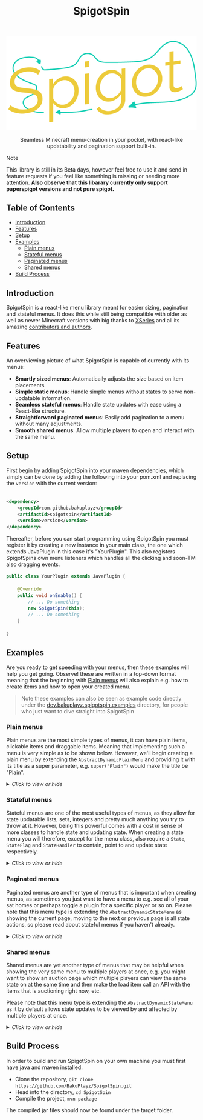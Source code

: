 <h1 align="center"> SpigotSpin </h1> <br>
<p align="center">
    <img alt="SpigotSpin" title="SpigotSpin" src="assets/spigot_spin_logo.png">
</p>

<p align="center">
  Seamless Minecraft menu-creation in your pocket, with react-like updatability and pagination support built-in.
</p>

> [!Note]
> This library is still in its Beta days, however feel free to use it and send in feature requests if
> you feel like something is missing or needing more attention. **Also observe that this libarary currently
> only support paperspigot versions and not pure spigot.**

## Table of Contents

- [Introduction](#introduction)
- [Features](#features)
- [Setup](#setup)
- [Examples](#examples)
    - [Plain menus](#plain-menus)
    - [Stateful menus](#stateful-menus)
    - [Paginated menus](#paginated-menus)
    - [Shared menus](#shared-menus)
- [Build Process](#build-process)

## Introduction

SpigotSpin is a react-like menu library meant for easier sizing, pagination and stateful menus. It does this while still
being compatible with older as well as newer Minecraft versions with big thanks
to [XSeries](https://github.com/CryptoMorin/XSeries) and all its
amazing [contributors and authors](https://github.com/CryptoMorin/XSeries/graphs/contributors).

## Features

An overviewing picture of what SpigotSpin is capable of currently with its menus:

* **Smartly sized menus**: Automatically adjusts the size based on item placements.
* **Simple static menus**: Handle simple menus without states to serve non-updatable information.
* **Seamless stateful menus**: Handle state updates with ease using a React-like structure.
* **Straightforward paginated menus**: Easily add pagination to a menu without many adjustments.
* **Smooth shared menus**: Allow multiple players to open and interact with the same menu.

## Setup

First begin by adding SpigotSpin into your maven dependencies, which simply can be done by adding the following into
your pom.xml and replacing the `version` with the current version:

```xml

<dependency>
    <groupId>com.github.bakuplayz</groupId>
    <artifactId>spigotspin</artifactId>
    <version>version</version>
</dependency>
```

Thereafter, before you can start programming using SpigotSpin you must register it by creating a new instance in your
main class, the one which extends JavaPlugin in this case it's "YourPlugin". This also registers SpigotSpins own menu
listeners which handles all the clicking and soon-TM also dragging events.

```java
public class YourPlugin extends JavaPlugin {

    @Override
    public void onEnable() {
        // ... Do something
        new SpigotSpin(this);
        // ... Do something
    }

}
```

## Examples

Are you ready to get speeding with your menus, then these examples will help you get going. Observe! these are written
in a top-down format meaning that the beginning with [Plain menus](#plain-menus) will also explain e.g. how to create
items and how to open your created menu.

> Note these examples can also be seen as example code directly under
> the
> [dev.bakuplayz.spigotspin.examples](https://github.com/BakuPlayz/SpigotSpin/tree/main/src/main/java/dev/bakuplayz/spigotspin/examples)
> directory, for people who just want to dive straight into SpigotSpin

### Plain menus

Plain menus are the most simple types of menus, it can have plain items, clickable items and draggable items. Meaning
that implementing such a menu is very simple as to be shown below. However, we'll begin creating a plain menu by
extending the `AbstractDynamicPlainMenu` and providing it with its title as a super parameter,
e.g. `super("Plain")` would make the title be "Plain".

<details>
  <summary><i>Click to view or hide</i></summary>
  <br>

Furthermore, as can also be seen below we must declare an `setItems()` method where we set our inventory items
which is placed right before the player opens the menu `ExamplePlain.open(Player player)`. In this case we have a
clickable item named `ExampleItem`, which executes `(item) -> LOGGER.info(String.valueOf(item.getPosition()))`
when clicked on by the player. Which simply just logs the position of the item in the inventory, which would be 9.
<br>
<br>

```java
public final class ExamplePlain extends AbstractDynamicPlainMenu {

    public static final Logger LOGGER = Logger.getLogger("ExamplePlain");


    public ExamplePlain() {
        super("Plain");
    }


    @Override
    public void setItems() {
        setItem(9, new ExampleItem(), (item) -> LOGGER.info(String.valueOf(item.getPosition())));
    }

}

```

#### Creating an item

As can be seen above we have already added a new item to our `ExamplePlain` menu by calling the `setItem()`
method in our `setItems()` method. However, we've not covered how these items are to be created. The following shows
us creating our `ExampleItem` with a name of "Test" and a multi-version supported material Anvil, meaning it would
show up as an Anvil item with that same name. In addition to this we also declare it as an ClickableItem, which as
explained above make us able to perform click-specific functionality when a player clicks it.
<br>

```java
import items.menu.abstraction.com.github.bakuplayz.spigotspin.ClickableItem;

public final class ExampleItem extends ClickableItem {

    public ExampleItem() {
        setName("Test");
        setMaterial(XMaterial.ANVIL);
    }

}
```

Please note that only `XMaterial` are supported as materials inside SpigotSpin, due to the nature of SpigotSpin
supporting multiple versions (1.8 -> 1.20.6) equally.

#### Opening the menu

Now you can simply make a command, block listener or whatever call the `ExamplePlain.open(player)` in-order to make
the given player open your newly created menu. Are you ready for some cool 😎 state menus? Then check the next section.

</details>

### Stateful menus

Stateful menus are one of the most useful types of menus, as they allow for state updatable lists, sets, integers and
pretty much anything you try to throw at it. However, being this powerful comes with a cost in sense of more classes to
handle state and updating state. When creating a state menu you will therefore, except for the menu class, also require
a `State`, `StateFlag` and `StateHandler` to contain, point to and update state respectively.

<details>
  <summary><i>Click to view or hide</i></summary>
  <br>

We begin by defining our `State` for which will contain or hold our state, as can be seen above, which in this case
is our count. In addition to this count we also make it generate getters and setters for all the fields by defining it
on the class using [Lombok](https://projectlombok.org/). This is done since we don't want to directly affect our count
inside the class, but rather update it using our setter as we'll see soon.
<br>
<br>

```java
import state.menus.menu.abstraction.com.github.bakuplayz.spigotspin.MenuState;

@Getter
@Setter
public final class ExampleState implements MenuState {

    private int count;

}
```

#### Creating a StateFlag

Secondly, we create this enum-like class, `StateFlag` where we define flags for our states, so in this case we only
create one for `count` by giving it the name `COUNT`. Where we also define this `COUNT` to one. However,
note that this value doesn't really matter as long as they are unique.
<br>

```java
public final class ExampleStateFlag {

    public static final int COUNT = 1;

}
```

An example of two or more of these state flags would then be as follows:
<br>

```java
public final class AnotherExampleStateFlag {

    public static final int COUNT = 1;

    public static final int SECOND_COUNT = 2;

    // ... And so on

}
```

#### Creating an StateHandler

Continuing on, we need an `StateHandler` which will update our state so that our items will get notified when a
state changed and so on. The idea of this state handler is quite simple, it basically begins in the constructor where
you define a `MenuStateObserver` for your given state, in this case `ExampleState`, as well as creating a new instance
for the state `new ExampleState()` or rather creating an initial state and sending that through to the parent.

Moreover, you define the `onUpdateState` method, for which takes in a partial state `P` of our full
state `ExampleState`, meaning that if we update our count we'll then receive this as a partial state `P` into
our `onUpdateState` method. Then when given this partial state we match on the flag, so in this case we would match on
the `ExampleStateeFlag.COUNT` as the count state received an update that we then want to apply using
the `state.setCount(infer(partialState))`.

In addition to these two steps, you should also define a helper function inside your `StateHandler` which makes updating
the state more readable when working with the menu. This can be done as seen in the `incrementCounter` method which as
the name suggests increments the counter, by first inferring the type from `state.getCount()`, providing an update
function `(counter) -> counter + 1` which provides the count state as a parameter and applies the function on it, and
finally the flag is sent to tell all state items that an update to the counter just happened.

<details>
  <summary><i>Click to view or hide a note about the infer method used in the code below</i></summary>
<br>
You might ask why the partial state is wrapped inside an `infer` method, and that's just to simplify your development
and making it easier to maybe switch types later since it will 'infer' it rather than having it be
e.g. `state.setCount((Integer) partialState)`. Which would then provide you with plenty of errors if you made count to
be a set all of a sudden.
</details>
<br>

```java
import state.menus.menu.abstraction.com.github.bakuplayz.spigotspin.MenuStateHandler;
import state.menus.menu.abstraction.com.github.bakuplayz.spigotspin.MenuStateObserver;

import org.jetbrains.annotations.NotNull;

public final class ExampleStateHandler extends MenuStateHandler<ExampleState, MenuStateObserver<ExampleState>> {

    public ExampleStateHandler(@NotNull MenuStateObserver<ExampleState> observer) {
        super(observer, new ExampleState());
    }


    public void incrementCounter() {
        updateState(state.getCount(), (counter) -> counter + 1, ExampleStateFlag.COUNT);
    }


    @Override
    public <P> ExampleState onUpdateState(@NotNull P partialState, int flag) {
        if (flag == ExampleStateFlag.COUNT) {
            state.setCount(infer(partialState));
        }

        // ... And so on

        return state;
    }

}
```

#### Creating an StateItem

Furthermore, you might also want to create a state item. This can be done by currently extending either `StateItem`
or `ClickableStateItem`. You then construct it by using the different setters provided such as `setName` which sets the
display name of the item or `setMaterial` which sets the material of the item. However, once again note that only
XMaterial is allowed as material as SpigotSpin tries to support legacy to newer versions at the same time.

However, when working with state items you also get the `update` method which will receive updates whenever the given
state or states we later provide in our menu occur. Meaning that if our count updates then we'll receive the state of
the newly updated count which we then in this case use to change the color to `Count: <number>`.
<br>

```java
import state.items.menu.abstraction.com.github.bakuplayz.spigotspin.ClickableStateItem;

import org.jetbrains.annotations.NotNull;

public final class ExampleItem extends ClickableStateItem<ExampleState> {

    public ExampleItem(@NotNull String name) {
        setName(String.format("&e%s", name));
        setMaterial(XMaterial.ANVIL);
    }


    @Override
    public void update(@NotNull ExampleState state, int flag) {
        setLore(String.format("Count: %d", state.getCount()));
    }

}

```

#### Creating the StateMenu

Lastly, we create the menu that depend on the `State`, `StateFlag` and `StateHandler` and uses `StateItem` which we
explained and created above. Here we once again set our items using the `setItems()` method, however when we use
the `setItem()` method you might observe that we also include a lambda-function with our item as an argument as well as
a flag at the end. This is due to the fact that when we provide a `ClickItem` we must also provide an `ClickableAction`
which is performed once a player clicks on it as explained above under [creating an item](#creating-an-item). And then
the flag or flags are given to make the `StateItem` listen for changes to these states via these flags.
<br>

```java
import menus.menu.abstraction.com.github.bakuplayz.spigotspin.AbstractDynamicStateMenu;

public final class ExampleStateMenu extends AbstractDynamicStateMenu<ExampleState> {

    private final ExampleStateHandler stateHandler;


    public ExampleStateMenu() {
        super("State example");
        this.stateHandler = new ExampleStateHandler(this);
    }


    @Override
    public void setItems() {
        setItem(9, new ExampleItem("Test item"), (item) -> stateHandler.incrementCounter(), ExampleStateFlag.COUNT);
    }

}
```

</details>

### Paginated menus

Paginated menus are another type of menus that is important when creating menus, as sometimes you just want to have a
menu to e.g. see all of your sat homes or perhaps toggle a plugin for a specific player or so on. Please note that this
menu type is extending the `AbstractDynamicStateMenu` as showing the current page, moving to the next or previous page
is all state actions, so please read about stateful menus if you haven't already.

<details>
  <summary><i>Click to view or hide</i></summary>
<br>

This time we begin by creating the menu immediately instead of creating all the between steps that are shown under
the [Stateful menus](#stateful-menus) as it to this point is exactly the same. So if you want to configure your state
further or learn more about how these paginated menus work then head on over to there.
<br>
<br>

The only difference between the `AbstractDynamicStateMenu` and `AbstractDynamicPaginatedMenu` is the `getItemsAmount()`
and `loadItem()` methods, which define how many items we have in our pagination and how to render these respectively.
However, there are more things you can change but are not required to such as `isFramePosition()` to define how the
frame around the items should be rendered which directly changes the amount of items there shall be on each page.
Further, you can also define your own `getPreviousItem()`, `getCurrentItem()` and `getNextItem()` which are the
indicators at the bottom of each page to head back, see the current or go to the next page respectively.
<br>
<br>

```java
import menus.menu.abstraction.com.github.bakuplayz.spigotspin.AbstractDynamicPaginatedMenu;
import org.jetbrains.annotations.NotNull;

import java.util.Arrays;
import java.util.List;

public final class ExamplePaginated extends AbstractDynamicPaginatedMenu<ExampleState, ExampleStateHandler> {


    private final List<String> items = Arrays.asList("Hello", "World!");


    public ExamplePaginated() {
        super("Paginated example");
    }


    @Override
    public int getItemsAmount() {
        return items.size();
    }


    @NotNull
    @Override
    public Item loadItem(int itemPosition, int inventoryPosition, int page, int displayPage) {
        return new ExampleItem(items.get(itemPosition * displayPage));
    }

}
```

</details>

### Shared menus

Shared menus are yet another type of menus that may be helpful when showing the very same menu to multiple players at
once, e.g. you might want to show an auction page which multiple players can view the same state on at the same time and
then make the load item call an API with the items that is auctioning right now, etc.

Please note that this menu type is extending the `AbstractDynamicStateMenu` as it by default allows state updates to be
viewed by and affected by multiple players at once.

<details>
  <summary><i>Click to view or hide</i></summary>
<br>

This time we will once again begin by creating the menu immediately instead of creating all the between steps that are
shown under the [Stateful menus](#stateful-menus) as it to this point is exactly the same. So if you want to configure
your state further or learn more about how these paginated menus work then head on over to there.  
<br><br>
The only difference between the `AbstractDynamicStateMenu` and `AbstractDynamicSharedMenu` is that the shared menu
doesn't allow calls to the `open()` method, instead it uses the `join(identifier)` method which takes in an identifier that is then joinable by multiple players using the very same identifier. Changing this identifier would allow for another subtype of menus that share state for multiple players. 
<br><br>

> However, note that when the last player has left the menu the state and everything manipulated inside of it will be
> thrown away and removed by SpigotSpin. So don't be mistaken by this behaviour if you are meet by this during
> development. Also note, that this is subject to change later so that a menu can be persisted even though all players
> leave and some other modifications are also missing such as limiting which player is allowed to click at a specific
> item and so on as well.

If you want to see the specific example code for this head to the directory for this example, which is found under
the [shared directory](https://github.com/BakuPlayz/SpigotSpin/tree/main/src/main/java/dev/bakuplayz/spigotspin/examples/shared).

</details>

## Build Process

In order to build and run SpigotSpin on your own machine you must first have java and maven installed.

* Clone the repository, `git clone https://github.com/BakuPlayz/SpigotSpin.git`
* Head into the directory, `cd SpigotSpin`
* Compile the project, `mvn package`

The compiled jar files should now be found under the target folder. 
